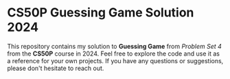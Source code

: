 # CS50P Guessing Game Solution 2024

This repository contains my solution to **Guessing Game** from _Problem Set 4_ from the **CS50P** course in 2024.
Feel free to explore the code and use it as a reference for your own projects. If you have any questions or suggestions, please don't hesitate to reach out.
